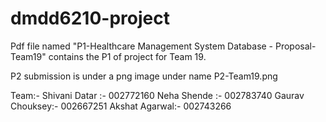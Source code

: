 # dmdd6210-project

Pdf file named "P1-Healthcare Management System Database - Proposal-Team19" contains the P1 of project for Team 19.

P2 submission is under a png image under name P2-Team19.png

Team:- 
Shivani Datar :- 002772160
Neha Shende :- 002783740
Gaurav Chouksey:- 002667251
Akshat Agarwal:- 002743266
